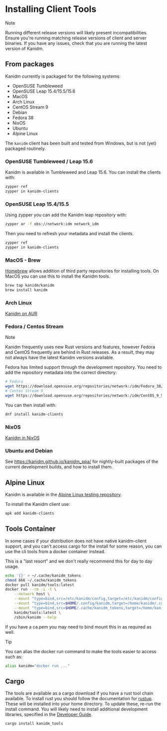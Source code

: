 # Installing Client Tools

> [!NOTE]
>
> Running different release versions will likely present incompatibilities. Ensure you're
> running matching release versions of client and server binaries. If you have any issues, check
> that you are running the latest version of Kanidm.

## From packages

Kanidm currently is packaged for the following systems:

- OpenSUSE Tumbleweed
- OpenSUSE Leap 15.4/15.5/15.6
- MacOS
- Arch Linux
- CentOS Stream 9
- Debian
- Fedora 38
- NixOS
- Ubuntu
- Alpine Linux

The `kanidm` client has been built and tested from Windows, but is not (yet) packaged routinely.

### OpenSUSE Tumbleweed / Leap 15.6

Kanidm is available in Tumbleweed and Leap 15.6. You can install the clients with:

```bash
zypper ref
zypper in kanidm-clients
```

### OpenSUSE Leap 15.4/15.5

Using zypper you can add the Kanidm leap repository with:

```bash
zypper ar -f obs://network:idm network_idm
```

Then you need to refresh your metadata and install the clients.

```bash
zypper ref
zypper in kanidm-clients
```

### MacOS - Brew

[Homebrew](https://brew.sh/) allows addition of third party repositories for installing tools. On
MacOS you can use this to install the Kanidm tools.

```bash
brew tap kanidm/kanidm
brew install kanidm
```

### Arch Linux

[Kanidm on AUR](https://aur.archlinux.org/packages?O=0&K=kanidm)

### Fedora / Centos Stream

> [!NOTE]
>
> Kanidm frequently uses new Rust versions and features, however Fedora and CentOS
> frequently are behind in Rust releases. As a result, they may not always have the latest Kanidm
> versions available.

Fedora has limited support through the development repository. You need to add the repository
metadata into the correct directory:

```bash
# Fedora
wget https://download.opensuse.org/repositories/network:/idm/Fedora_38/network:idm.repo
# Centos Stream 9
wget https://download.opensuse.org/repositories/network:/idm/CentOS_9_Stream/network:idm.repo
```

You can then install with:

```bash
dnf install kanidm-clients
```

### NixOS

[Kanidm in NixOS](https://search.nixos.org/packages?sort=relevance&type=packages&query=kanidm)

### Ubuntu and Debian

See <https://kanidm.github.io/kanidm_ppa/> for nightly-built packages of the current development builds, and how to install them.

## Alpine Linux

Kanidm is available in the [Alpine Linux testing repository](https://pkgs.alpinelinux.org/packages?name=kanidm%2A).

To install the Kanidm client use:

```bash
apk add kanidm-clients
```

## Tools Container

In some cases if your distribution does not have native kanidm-client support, and you can't access
cargo for the install for some reason, you can use the cli tools from a docker container instead.

This is a "last resort" and we don't really recommend this for day to day usage.

```bash
echo '{}' > ~/.cache/kanidm_tokens
chmod 666 ~/.cache/kanidm_tokens
docker pull kanidm/tools:latest
docker run --rm -i -t \
    --network host \
    --mount "type=bind,src=/etc/kanidm/config,target=/etc/kanidm/config" \
    --mount "type=bind,src=$HOME/.config/kanidm,target=/home/kanidm/.config/kanidm" \
    --mount "type=bind,src=$HOME/.cache/kanidm_tokens,target=/home/kanidm/.cache/kanidm_tokens" \
    kanidm/tools:latest \
    /sbin/kanidm --help
```

If you have a ca.pem you may need to bind mount this in as required as well.

> [!TIP]
>
> You can alias the docker run command to make the tools easier to access such as:

```bash
alias kanidm="docker run ..."
```

## Cargo

The tools are available as a cargo download if you have a rust tool chain available. To install rust
you should follow the documentation for [rustup](https://rustup.rs/). These will be installed into
your home directory. To update these, re-run the install command. You will likely need to install
additional development libraries, specified in the [Developer Guide](developers/).

```bash
cargo install kanidm_tools
```

